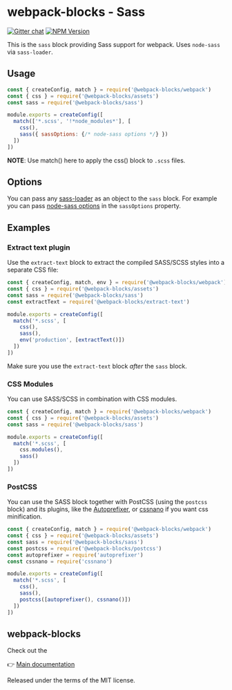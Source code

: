 # webpack-blocks - Sass

[![Gitter chat](https://badges.gitter.im/webpack-blocks.svg)](https://gitter.im/webpack-blocks)
[![NPM Version](https://img.shields.io/npm/v/@webpack-blocks/sass.svg)](https://www.npmjs.com/package/@webpack-blocks/sass)

This is the `sass` block providing Sass support for webpack. Uses `node-sass` via `sass-loader`.

## Usage

<!-- prettier-ignore-start -->
```js
const { createConfig, match } = require('@webpack-blocks/webpack')
const { css } = require('@webpack-blocks/assets')
const sass = require('@webpack-blocks/sass')

module.exports = createConfig([
  match(['*.scss', '!*node_modules*'], [
    css(),
    sass({ sassOptions: {/* node-sass options */} })
  ])
])
```
<!-- prettier-ignore-end -->

**NOTE**: Use match() here to apply the css() block to `.scss` files.

## Options

You can pass any [sass-loader](https://github.com/webpack-contrib/sass-loader) as an object to the
`sass` block. For example you can pass
[node-sass options](https://github.com/sass/node-sass#options) in the `sassOptions` property.

## Examples

### Extract text plugin

Use the `extract-text` block to extract the compiled SASS/SCSS styles into a separate CSS file:

<!-- prettier-ignore-start -->
```js
const { createConfig, match, env } = require('@webpack-blocks/webpack')
const { css } = require('@webpack-blocks/assets')
const sass = require('@webpack-blocks/sass')
const extractText = require('@webpack-blocks/extract-text')

module.exports = createConfig([
  match('*.scss', [
    css(),
    sass(),
    env('production', [extractText()])
  ])
])
```
<!-- prettier-ignore-end -->

Make sure you use the `extract-text` block _after_ the `sass` block.

### CSS Modules

You can use SASS/SCSS in combination with CSS modules.

<!-- prettier-ignore-start -->
```js
const { createConfig, match } = require('@webpack-blocks/webpack')
const { css } = require('@webpack-blocks/assets')
const sass = require('@webpack-blocks/sass')

module.exports = createConfig([
  match('*.scss', [
    css.modules(),
    sass()
  ])
])
```
<!-- prettier-ignore-end -->

### PostCSS

You can use the SASS block together with PostCSS (using the `postcss` block) and its plugins, like
the [Autoprefixer](https://github.com/postcss/autoprefixer), or
[cssnano](https://github.com/cssnano/cssnano) if you want css minification.

<!-- prettier-ignore-start -->
```js
const { createConfig, match } = require('@webpack-blocks/webpack')
const { css } = require('@webpack-blocks/assets')
const sass = require('@webpack-blocks/sass')
const postcss = require('@webpack-blocks/postcss')
const autoprefixer = require('autoprefixer')
const cssnano = require('cssnano')

module.exports = createConfig([
  match('*.scss', [
    css(),
    sass(),
    postcss([autoprefixer(), cssnano()])
  ])
])
```
<!-- prettier-ignore-end -->

## webpack-blocks

Check out the

👉 [Main documentation](https://github.com/andywer/webpack-blocks)

Released under the terms of the MIT license.
